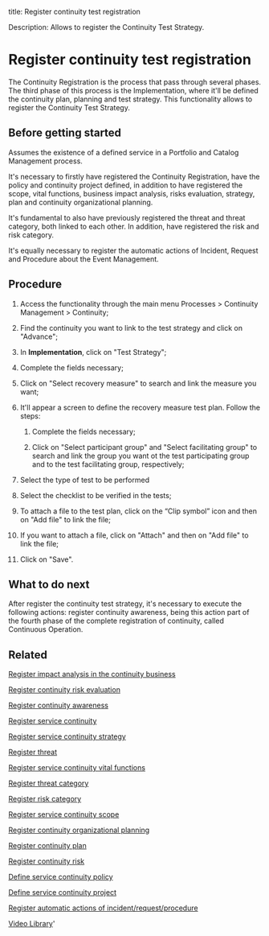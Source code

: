 title: Register continuity test registration

Description: Allows to register the Continuity Test Strategy.
# Register continuity test registration

The Continuity Registration is the process that pass through several phases. The third phase of this process is the Implementation, where it'll be defined the continuity plan, planning and test strategy. This functionality allows to register the Continuity Test Strategy.

Before getting started
--------------------------

Assumes the existence of a defined service in a Portfolio and Catalog Management
process.

It's necessary to firstly have registered the Continuity Registration, have the
policy and continuity project defined, in addition to have registered the scope,
vital functions, business impact analysis, risks evaluation, strategy, plan and
continuity organizational planning.

It's fundamental to also have previously registered the threat and threat
category, both linked to each other. In addition, have registered the risk and
risk category.

It's equally necessary to register the automatic actions of Incident, Request
and Procedure about the Event Management.

Procedure
-------------

1.  Access the functionality through the main menu Processes \> Continuity
    Management \> Continuity;

2.  Find the continuity you want to link to the test strategy and click on
    "Advance";

3.  In **Implementation**, click on "Test Strategy";

4.  Complete the fields necessary;

5.  Click on "Select recovery measure" to search and link the measure you want;

6.  It'll appear a screen to define the recovery measure test plan. Follow the
    steps:

    1.  Complete the fields necessary;

    2.  Click on "Select participant group" and "Select facilitating group" to
        search and link the group you want ot the test participating group and
        to the test facilitating group, respectively;

7.  Select the type of test to be performed

8.  Select the checklist to be verified in the tests;

9.  To attach a file to the test plan, click on the “Clip symbol” icon and then
    on "Add file" to link the file;

10. If you want to attach a file, click on "Attach" and then on "Add file" to
    link the file;

11. Click on "Save".

What to do next
-------------------

After register the continuity test strategy, it's necessary to execute the
following actions: register continuity awareness, being this action part of the
fourth phase of the complete registration of continuity, called Continuous
Operation.

Related
-----------

[Register impact analysis in the continuity business](/en-us/citsmart-platform-9/processes/continuity/use/impact-analysis-continuity-business.html)

[Register continuity risk evaluation](/en-us/citsmart-platform-9/processes/continuity/use/continuity-risk-evaluation.html)

[Register continuity awareness](/en-us/citsmart-platform-9/processes/continuity/use/continuity-awareness.html)

[Register service continuity](/en-us/citsmart-platform-9/processes/continuity/use/register-service-continuity.html)

[Register service continuity strategy](/en-us/citsmart-platform-9/processes/continuity/use/service-continuity-strategy.html)

[Register threat](/en-us/citsmart-platform-9/processes/continuity/configuration/register-threat.html)

[Register service continuity vital functions](/en-us/citsmart-platform-9/processes/continuity/use/continuity-vital-functions.html)

[Register threat category](/en-us/citsmart-platform-9/processes/continuity/configuration/threat-category.html)

[Register risk category](/en-us/citsmart-platform-9/processes/continuity/configuration/risk-category.html)

[Register service continuity scope](/en-us/citsmart-platform-9/processes/continuity/use/service-continuity-scope.html)

[Register continuity organizational planning](/en-us/citsmart-platform-9/processes/continuity/use/continuity-organizational-planning.html)

[Register continuity plan](/en-us/citsmart-platform-9/processes/continuity/use/continuity-plan.html)

[Register continuity risk](/en-us/citsmart-platform-9/processes/continuity/configuration/register-continuity-risk.html)

[Define service continuity policy](/en-us/citsmart-platform-9/processes/continuity/use/continuity-policy.html)

[Define service continuity project](/en-us/citsmart-platform-9/processes/continuity/use/service-continuity-project.html)

[Register automatic actions of incident/request/procedure](/en-us/citsmart-platform-9/additional-features/automation-of-operation/configuration/register-automatic-actions-incident-request-procedure.html)

<i class='fa fa-youtube-play  fa-2x' style='color:#97ce17;vertical-align: middle;'> </i> [Video Library](https://www.youtube.com/playlist?list=PLB5qK2uzf2RPwpIsGu97d5LVHeTNzpTMC)'

<!-- !!! tip "About"

    <b>Product/Version:</b> CITSmart | 9.00 &nbsp;&nbsp;
    <b>Updated:</b>01/07/2021 – Larissa Lourenço
